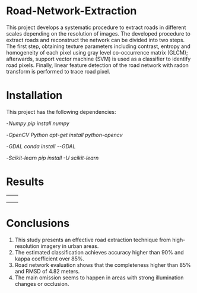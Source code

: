 # Road-Network-Extraction
This project develops a systematic procedure to extract roads in different scales depending on the resolution of images. The developed procedure to extract roads and reconstruct the network can be divided into two steps. The first step, obtaining texture parameters including contrast, entropy and homogeneity of each pixel using gray level co-occurrence matrix (GLCM); afterwards, support vector machine (SVM) is used as a classifier to identify road pixels. Finally, linear feature detection of the road network with radon transform is performed to trace road pixel.

# Installation
This project has the following dependencies:

-*Numpy pip install numpy*

-*OpenCV Python apt-get install python-opencv*

-*GDAL conda install --GDAL*

-*Scikit-learn pip install -U scikit-learn*

# Results

|  |   | 
|:-------:|:-----:|
|||
| |  |
|||

# Conclusions
1. This study presents an effective road extraction technique from high-resolution imagery in urban areas.
2. The estimated classification achieves accuracy higher than 90% and kappa coefficient over 85%.
3. Road network evaluation shows that the completeness higher than 85% and RMSD of 4.82 meters. 
4. The main omission seems to happen in areas with strong illumination changes or occlusion.


